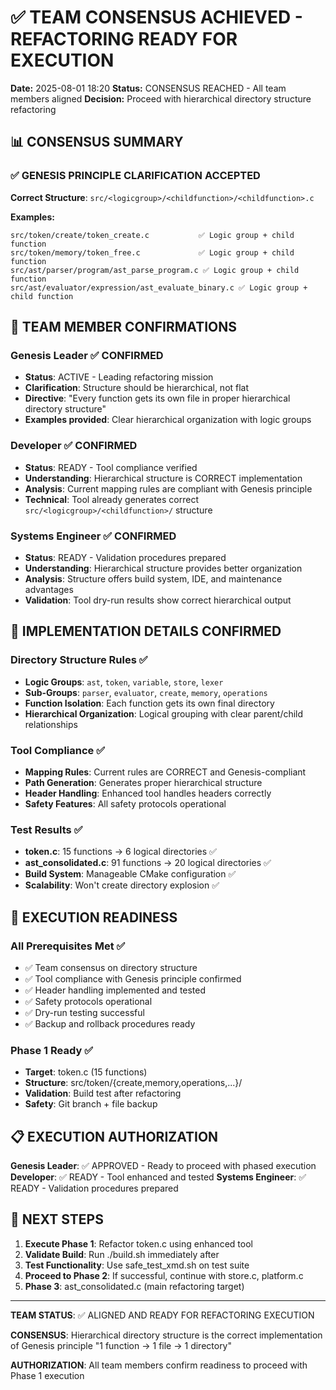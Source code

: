 # ✅ TEAM CONSENSUS ACHIEVED - REFACTORING READY FOR EXECUTION

**Date:** 2025-08-01 18:20
**Status:** CONSENSUS REACHED - All team members aligned
**Decision:** Proceed with hierarchical directory structure refactoring

## 📊 CONSENSUS SUMMARY

### ✅ GENESIS PRINCIPLE CLARIFICATION ACCEPTED

**Correct Structure**: `src/<logicgroup>/<childfunction>/<childfunction>.c`

**Examples:**
```
src/token/create/token_create.c           ✅ Logic group + child function
src/token/memory/token_free.c             ✅ Logic group + child function  
src/ast/parser/program/ast_parse_program.c ✅ Logic group + child function
src/ast/evaluator/expression/ast_evaluate_binary.c ✅ Logic group + child function
```

## 🤝 TEAM MEMBER CONFIRMATIONS

### Genesis Leader ✅ CONFIRMED
- **Status**: ACTIVE - Leading refactoring mission
- **Clarification**: Structure should be hierarchical, not flat
- **Directive**: "Every function gets its own file in proper hierarchical directory structure"
- **Examples provided**: Clear hierarchical organization with logic groups

### Developer ✅ CONFIRMED  
- **Status**: READY - Tool compliance verified
- **Understanding**: Hierarchical structure is CORRECT implementation
- **Analysis**: Current mapping rules are compliant with Genesis principle
- **Technical**: Tool already generates correct `src/<logicgroup>/<childfunction>/` structure

### Systems Engineer ✅ CONFIRMED
- **Status**: READY - Validation procedures prepared
- **Understanding**: Hierarchical structure provides better organization
- **Analysis**: Structure offers build system, IDE, and maintenance advantages
- **Validation**: Tool dry-run results show correct hierarchical output

## 🎯 IMPLEMENTATION DETAILS CONFIRMED

### Directory Structure Rules ✅
- **Logic Groups**: `ast`, `token`, `variable`, `store`, `lexer`
- **Sub-Groups**: `parser`, `evaluator`, `create`, `memory`, `operations`  
- **Function Isolation**: Each function gets its own final directory
- **Hierarchical Organization**: Logical grouping with clear parent/child relationships

### Tool Compliance ✅
- **Mapping Rules**: Current rules are CORRECT and Genesis-compliant
- **Path Generation**: Generates proper hierarchical structure
- **Header Handling**: Enhanced tool handles headers correctly
- **Safety Features**: All safety protocols operational

### Test Results ✅
- **token.c**: 15 functions → 6 logical directories ✅
- **ast_consolidated.c**: 91 functions → 20 logical directories ✅
- **Build System**: Manageable CMake configuration ✅
- **Scalability**: Won't create directory explosion ✅

## 🚦 EXECUTION READINESS

### All Prerequisites Met ✅
- ✅ Team consensus on directory structure
- ✅ Tool compliance with Genesis principle confirmed
- ✅ Header handling implemented and tested
- ✅ Safety protocols operational
- ✅ Dry-run testing successful
- ✅ Backup and rollback procedures ready

### Phase 1 Ready ✅
- **Target**: token.c (15 functions)
- **Structure**: src/token/{create,memory,operations,...}/
- **Validation**: Build test after refactoring
- **Safety**: Git branch + file backup

## 📋 EXECUTION AUTHORIZATION

**Genesis Leader**: ✅ APPROVED - Ready to proceed with phased execution
**Developer**: ✅ READY - Tool enhanced and tested
**Systems Engineer**: ✅ READY - Validation procedures prepared

## 🚀 NEXT STEPS

1. **Execute Phase 1**: Refactor token.c using enhanced tool
2. **Validate Build**: Run ./build.sh immediately after
3. **Test Functionality**: Use safe_test_xmd.sh on test suite
4. **Proceed to Phase 2**: If successful, continue with store.c, platform.c
5. **Phase 3**: ast_consolidated.c (main refactoring target)

---

**TEAM STATUS**: ✅ ALIGNED AND READY FOR REFACTORING EXECUTION

**CONSENSUS**: Hierarchical directory structure is the correct implementation of Genesis principle "1 function → 1 file → 1 directory"

**AUTHORIZATION**: All team members confirm readiness to proceed with Phase 1 execution
